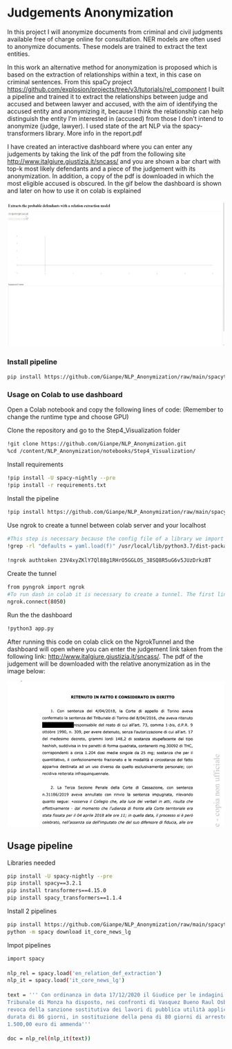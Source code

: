 # Judgements Anonymization

In this project I will anonymize documents from criminal and civil judgments available free of charge online for consultation.
NER models are often used to anonymize documents. These models are trained to extract the text entities.

In this work an alternative method for anonymization is proposed which is based on the extraction of relationships within a text, in this case on criminal sentences.
From this spaCy project https://github.com/explosion/projects/tree/v3/tutorials/rel_component I built a pipeline and trained it to extract the relationships between judge and accused and between lawyer and accused, with the aim of identifying the accused entity and anonymizing it, because I think the relationship can help distinguish the entity I'm interested in (accused) from those I don't intend to anonymize (judge, lawyer). I used state of the art NLP via the spacy-transformers library.  More info in the report.pdf

I have created an interactive dashboard where you can enter any judgements by taking the link of the pdf from the following site http://www.italgiure.giustizia.it/sncass/ and you are shown a bar chart with top-k most likely defendants and a piece of the judgement with its anonymization. In addition, a copy of the pdf is downloaded in which the most eligible accused is obscured.
In the gif below the dashboard is shown and later on how to use it on colab is explained


<img src="https://github.com/Gianpe/NLP_Anonymization/blob/main/images/def_extractor2.gif" width="600" height="338"/>

### Install pipeline
```bash
pip install https://github.com/Gianpe/NLP_Anonymization/raw/main/spacytransformers_umberto/package_tar_format/en_relation_def_extraction-0.0.1/dist/en_relation_def_extraction-0.0.1.tar.gz

```
### Usage on Colab to use dashboard
Open a Colab notebook and copy the following lines of code:
(Remember to change the runtime type and choose GPU)

Clone the repository and go to the Step4_Visualization folder
```bash
!git clone https://github.com/Gianpe/NLP_Anonymization.git
%cd /content/NLP_Anonymization/notebooks/Step4_Visualization/
```

Install requirements
```bash
!pip install -U spacy-nightly --pre
!pip install -r requirements.txt
```

Install the pipeline
```bash
!pip install https://github.com/Gianpe/NLP_Anonymization/raw/main/spacytransformers_umberto/package_tar_format/en_relation_def_extraction-0.0.1/dist/en_relation_def_extraction-0.0.1.tar.gz
```

Use ngrok to create a tunnel between colab server and your localhost
```bash
#This step is necessary because the config file of a library we import is not updated and it brings to error. 
!grep -rl "defaults = yaml.load(f)" /usr/local/lib/python3.7/dist-packages/distributed/config.py | xargs sed -i 's/defaults = yaml.load(f)/defaults = yaml.load(f, Loader=yaml.FullLoader)/g'

!ngrok authtoken 23V4xyZKlY7Ql88g1RHrO5GGLOS_38SQ8R5uG6v5JUzDrkzBT
```
Create the tunnel
```bash
from pyngrok import ngrok
#To run dash in colab it is necessary to create a tunnel. The first link will be the one to use to see the dashboards
ngrok.connect(8050)
```
Run the the dashboard
```bash
!python3 app.py
```
After running this code on colab click on the NgrokTunnel and the dashboard will open where you can enter the judgement link taken from the following link: http://www.italgiure.giustizia.it/sncass/.
The pdf of the judgement will be downloaded with the relative anonymization as in the image below:

<img src="https://github.com/Gianpe/NLP_Anonymization/blob/main/images/anon_sent.PNG" width="600" height="338"/>


## Usage pipeline
Libraries needed
```bash
pip install -U spacy-nightly --pre
pip install spacy==3.2.1
pip install transformers==4.15.0
pip install spacy_transformers==1.1.4
```
Install 2 pipelines
```bash
pip install https://github.com/Gianpe/NLP_Anonymization/raw/main/spacytransformers_umberto/package_tar_format/en_relation_def_extraction-0.0.1/dist/en_relation_def_extraction-0.0.1.tar.gz
python -m spacy download it_core_news_lg
```
Impot pipelines
```bash
import spacy

nlp_rel = spacy.load('en_relation_def_extraction')
nlp_it = spacy.load('it_core_news_lg')

text = ''' Con ordinanza in data 17/12/2020 il Giudice per le indagini preliminari del
Tribunale di Monza ha disposto, nei confronti di Vasquez Bueno Raul Osbaldo, la
revoca della sanzione sostitutiva dei lavori di pubblica utilità applicata, per la
durata di 86 giorni, in sostituzione della pena di 80 giorni di arresto e di
1.500,00 euro di ammenda'''

doc = nlp_rel(nlp_it(text))
```

